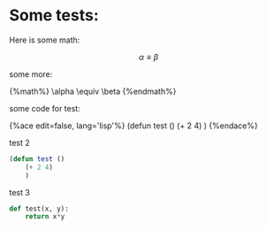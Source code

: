 Some tests:
===========

Here is some math:

$$\alpha \equiv \beta$$

some more:

{%math%} \alpha \equiv \beta {%endmath%}


some code for test:


{%ace edit=false, lang='lisp'%}
(defun test ()
	(+ 2 4)
	)
{%endace%}


test 2


```lisp
(defun test ()
	(+ 2 4)
	)
```

test 3

```python
def test(x, y):
	return x*y
```
